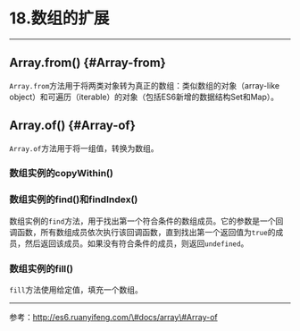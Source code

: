 # 18.数组的扩展

---

## Array.from\(\) {#Array-from}

`Array.from`方法用于将两类对象转为真正的数组：类似数组的对象（array-like object）和可遍历（iterable）的对象（包括ES6新增的数据结构Set和Map）。

## Array.of\(\) {#Array-of}

`Array.of`方法用于将一组值，转换为数组。

###  数组实例的copyWithin\(\)

### 数组实例的find\(\)和findIndex\(\)

数组实例的`find`方法，用于找出第一个符合条件的数组成员。它的参数是一个回调函数，所有数组成员依次执行该回调函数，直到找出第一个返回值为`true`的成员，然后返回该成员。如果没有符合条件的成员，则返回`undefined`。

###  数组实例的fill\(\)

`fill`方法使用给定值，填充一个数组。

---

  
参考：http://es6.ruanyifeng.com/\#docs/array\#Array-of

